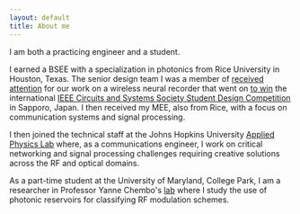 ```yaml
---
layout: default
title: About me
---
```


I am both a practicing engineer and a student.  

I earned a BSEE with a specialization in photonics from Rice University in Houston, Texas. The senior design team I was a member of [received attention](https://news2.rice.edu/2019/04/23/students-hope-to-cut-ties-that-bind-seizure-sufferers-2/) for our work on a wireless neural recorder that went on [to win](https://www.tmc.edu/news/2019/05/rice-students-wireless-epilepsy-monitor-wins-in-japan%E2%80%A8/) the international [IEEE Circuits and Systems Society Student Design Competition](https://ieee-cas.org/2018-2019-cass-student-design-competition-world-and-regional-winners) in Sapporo, Japan. I then received my MEE, also from Rice, with a focus on communication systems and signal processing.  

I then joined the technical staff at the Johns Hopkins University [Applied Physics Lab](https://www.jhuapl.edu/) where, as a communications engineer, I work on critical networking and signal processing challenges requiring creative solutions across the RF and optical domains.  

As a part-time student at the University of Maryland, College Park, I am a researcher in Professor Yanne Chembo's [lab](https://chembolab.umd.edu/) where I study the use of photonic reservoirs for classifying RF modulation schemes. 


